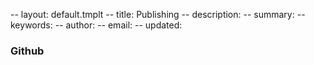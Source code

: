-- layout: default.tmplt
-- title: Publishing
-- description:
-- summary:
-- keywords:
-- author:
-- email:
-- updated:
### Github

